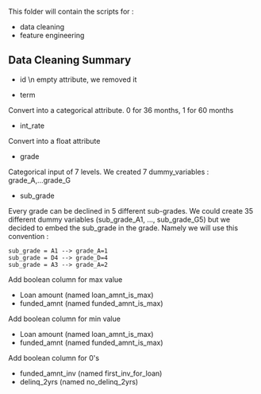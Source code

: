This folder will contain the scripts for :
- data cleaning
- feature engineering


## Data Cleaning Summary
- id \n
empty attribute, we removed it

- term

Convert into a categorical attribute. 0 for 36 months, 1 for 60 months

- int_rate

Convert into a float attribute

- grade

Categorical input of 7 levels. We created 7 dummy_variables : grade_A,...grade_G

- sub_grade

Every grade can be declined in 5 different sub-grades. We could create 35 different dummy variables (sub_grade_A1, ..., sub_grade_G5) but we decided to embed the sub_grade in the grade. Namely we will use this convention  :

```
sub_grade = A1 --> grade_A=1
sub_grade = D4 --> grade_D=4
sub_grade = A3 --> grade_A=2
```

Add boolean column for max value
- Loan amount (named loan_amnt_is_max)
- funded_amnt (named funded_amnt_is_max)

Add boolean column for min value
- Loan amount (named loan_amnt_is_max)
- funded_amnt (named funded_amnt_is_max)

Add boolean column for 0's
- funded_amnt_inv (named first_inv_for_loan)
- delinq_2yrs (named no_delinq_2yrs)
